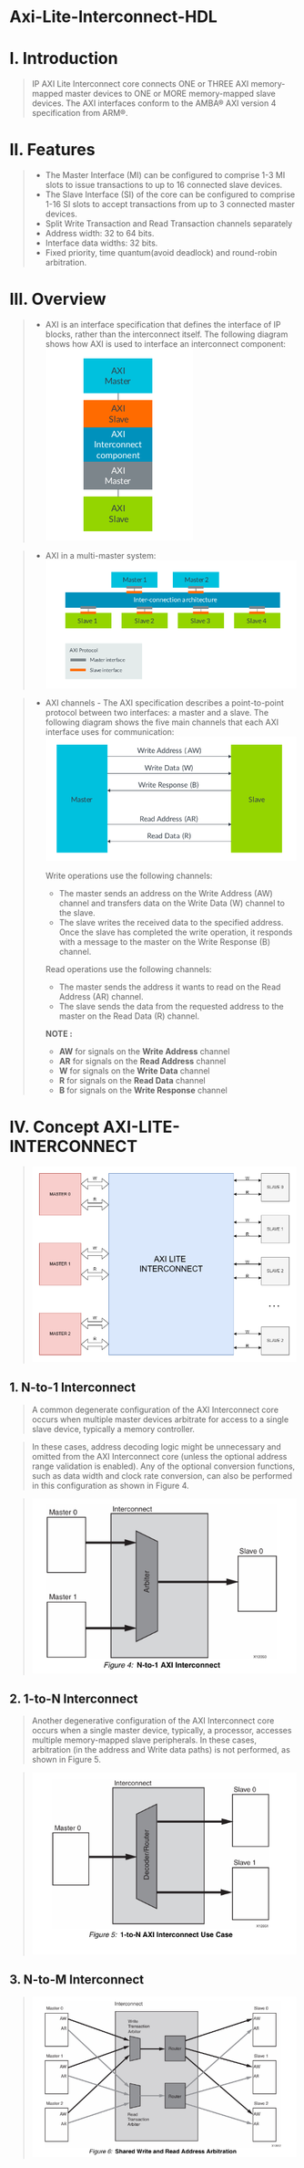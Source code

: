 # Axi-Lite-Interconnect-HDL

# I. Introduction
> IP AXI Lite Interconnect core connects ONE or THREE AXI memory-mapped master devices to ONE or MORE memory-mapped slave devices. The AXI interfaces conform to the AMBA® AXI version 4 specification from ARM®.

# II. Features
> * The Master Interface (MI) can be configured to comprise 1-3 MI slots to issue 
transactions to up to 16 connected slave devices.
> * The Slave Interface (SI) of the core can be configured to comprise 1-16 SI slots to accept transactions from up to 
3 connected master devices.
> * Split Write Transaction and Read Transaction channels separately
> * Address width: 32 to 64 bits.
> * Interface data widths: 32 bits.
> * Fixed priority, time quantum(avoid deadlock) and round-robin arbitration.

# III. Overview
> * AXI is an interface specification that defines the interface of IP blocks, rather than the interconnect 
itself. The following diagram shows how AXI is used to interface an interconnect component:
> ![alt text](docs/axi1.png)

> * AXI in a multi-master system:
> ![alt text](docs/axi2.png)

> * AXI channels - The AXI specification describes a point-to-point protocol between two interfaces: a master and a 
slave. The following diagram shows the five main channels that each AXI interface uses for communication:  
> ![alt text](docs/axi3.png)
> 
>   Write operations use the following channels: 
>   * The master sends an address on the Write Address (AW) channel and transfers data on the Write 
Data (W) channel to the slave.   
>   * The slave writes the received data to the specified address. Once the slave has completed the 
write operation, it responds with a message to the master on the Write Response (B) channel.
> 
>   Read operations use the following channels: 
>   * The master sends the address it wants to read on the Read Address (AR) channel.
>   * The slave sends the data from the requested address to the master on the Read Data (R) channel. 
>
>   **NOTE :** 
>   * **AW** for signals on the **Write Address** channel 
>   * **AR** for signals on the **Read Address** channel 
>   * **W** for signals on the **Write Data** channel
>   * **R** for signals on the **Read Data** channel 
>   * **B** for signals on the **Write Response** channel 

# IV. Concept AXI-LITE-INTERCONNECT

> ![alt text](docs/AISoC-AXI_LITE_INTERCONNECT.drawio.png)
>
## 1.  N-to-1 Interconnect
> A common degenerate configuration of the AXI Interconnect core occurs when multiple master devices arbitrate for 
access to a single slave device, typically a memory controller.

> In these cases, address decoding logic might be unnecessary and omitted from the AXI Interconnect core (unless the 
optional address range validation is enabled). Any of the optional conversion functions, such as data width and 
clock rate conversion, can also be performed in this configuration as shown in Figure 4.

>![alt text](docs/axi4.png)
## 2.  1-to-N Interconnect
> Another degenerative configuration of the AXI Interconnect core occurs when a single master device, typically, a 
processor, accesses multiple memory-mapped slave peripherals. In these cases, arbitration (in the address and 
Write data paths) is not performed, as shown in Figure 5.

> ![alt text](docs/axi5.png)

## 3.  N-to-M Interconnect
> ![alt text](docs/axi6.png)